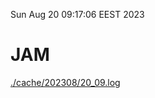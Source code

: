 Sun Aug 20 09:17:06 EEST 2023
# JAM
<a href='./cache/202308/20_09.log'>./cache/202308/20_09.log</a>

